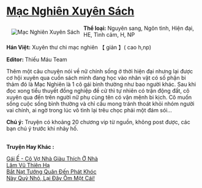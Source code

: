<a href="https://utruyen.com/truyen/mac-nghien-xuyen-sach/18370/" title="Mạc Nghiên Xuyên Sách"><h1>Mạc Nghiên Xuyên Sách</h1></a><div style="display:table"><img align="right" style="float: left; padding: 10px;" src="https://utruyen.com/images/story/200x260/mac-nghien-xuyen-sach.jpg" alt="Mạc Nghiên Xuyên Sách"><b>Thể loại:</b> Nguyên sang, Ngôn tình, Hiện đại, HE, Tình cảm, H, NP<p></p><b>Hán Việt:</b> Xuyên thư chi mạc nghiên 【 giản 】( cao h,np)<p></p><b>Editor: </b>Thiếu Máu Team<p></p>Thêm một câu chuyện nói về nữ chính sống ở thời hiện đại nhưng lại được cơ hội xuyên qua cuốn sách mình đang học vào nhân vật có số phận bi thảm đó là Mạc Nghiên là 1 cô gái bình thường như bao người khác. Sau khi đọc xong tiểu thuyết đồng nghiệp đề cử thì tự nhiên có trận động đất, cô xuyên qua đến trên người nữ phụ cùng tên có vận mệnh bi kịch. Cô muốn sống cuộc sống bình thường và chỉ cầu mong tránh thoát khỏi nhóm người vai chính, ai ngờ trong lúc vô tình lại trêu chọc phải một đám sói...<p></p><b>Chú ý:</b> Truyện có khoảng 20 chương vip từ nguồn, không post được, các bạn chú ý trước khi nhảy hố.</div><p><br><b>Truyện Hay Khác :</b></p><a href="https://utruyen.com/truyen/gai-e-co-vo-nha-giau-thich-o-nha/18371/" alt="Gái Ế - Cô Vợ Nhà Giàu Thích Ở Nhà">Gái Ế - Cô Vợ Nhà Giàu Thích Ở Nhà</a><br/><a href="https://github.com/quanluxury/ngontinhhot/tree/master/truyenhay/19114/" alt="Lâm Vũ Thiên Hạ">Lâm Vũ Thiên Hạ</a><br/><a href="https://github.com/quanluxury/ngontinhhot/tree/master/truyenhay/19239/" alt="Bắt Nạt Tướng Quân Đến Phát Khóc">Bắt Nạt Tướng Quân Đến Phát Khóc</a><br/><a href="https://truyenngontinhay.wordpress.com/2019/10/03/nay-quy-nho-lai-day-om-mot-cai/" alt="Này Quỷ Nhỏ, Lại Đây Ôm Một Cái!">Này Quỷ Nhỏ, Lại Đây Ôm Một Cái!</a><br/>